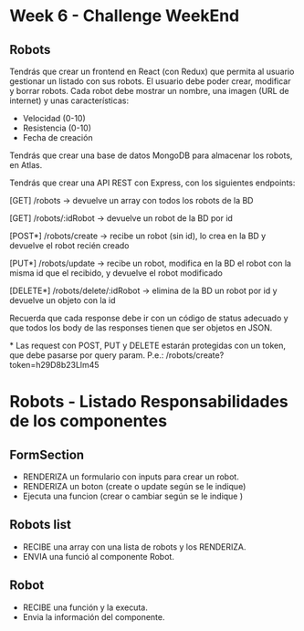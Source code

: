 # Week 6 - Challenge WeekEnd

## Robots

Tendrás que crear un frontend en React (con Redux) que permita al usuario gestionar un listado con sus robots. El usuario debe poder crear, modificar y borrar robots. Cada robot debe mostrar un nombre, una imagen (URL de internet) y unas características:

- Velocidad (0-10)
- Resistencia (0-10)
- Fecha de creación

Tendrás que crear una base de datos MongoDB para almacenar los robots, en Atlas.

Tendrás que crear una API REST con Express, con los siguientes endpoints:

[GET] /robots -> devuelve un array con todos los robots de la BD

[GET] /robots/:idRobot -> devuelve un robot de la BD por id

[POST*] /robots/create -> recibe un robot (sin id), lo crea en la BD y devuelve el robot recién creado

[PUT*] /robots/update -> recibe un robot, modifica en la BD el robot con la misma id que el recibido, y devuelve el robot modificado

[DELETE*] /robots/delete/:idRobot -> elimina de la BD un robot por id y devuelve un objeto con la id

Recuerda que cada response debe ir con un código de status adecuado y que todos los body de las responses tienen que ser objetos en JSON.

\* Las request con POST, PUT y DELETE estarán protegidas con un token, que debe pasarse por query param. P.e.: /robots/create?token=h29D8b23Llm45

# Robots - Listado Responsabilidades de los componentes

## FormSection

- RENDERIZA un formulario con inputs para crear un robot.
- RENDERIZA un boton (create o update según se le indique)
- Ejecuta una funcion (crear o cambiar según se le indique )

## Robots list

- RECIBE una array con una lista de robots y los RENDERIZA.
- ENVIA una funció al componente Robot.

## Robot

- RECIBE una función y la executa.
- Envia la información del componente.

